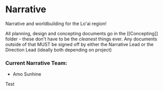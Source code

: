# Narrative
Narrative and worldbuilding for the Lo'ai region!

All planning, design and concepting documents go in the [[Concepting]] folder - these don't have to be the _cleanest_ things ever. Any documents outside of that MUST be signed off by either the Narrative Lead or the Direction Lead (ideally both depending on project)


### Current Narrative Team:
- Amo
  Sunhine




Test